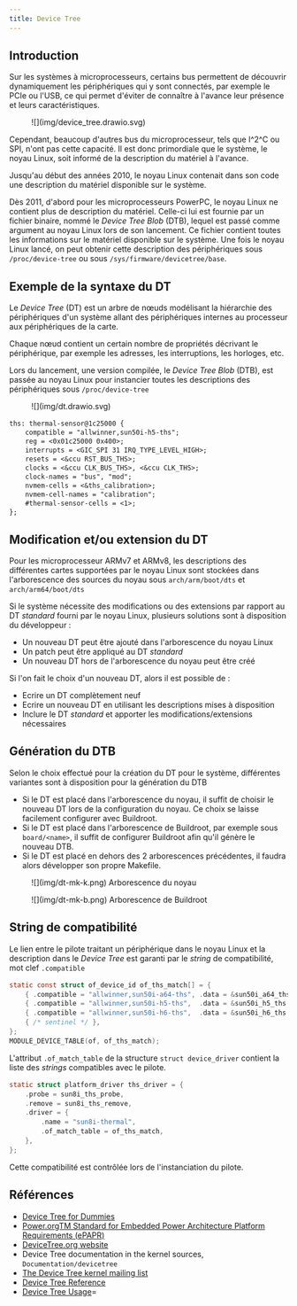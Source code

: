```yaml
---
title: Device Tree
---
```


## Introduction

Sur les systèmes à microprocesseurs, certains bus permettent de découvrir dynamiquement
les périphériques qui y sont connectés, par exemple le PCIe ou l'USB, ce qui permet
d'éviter de connaître à l'avance leur présence et leurs caractéristiques.

<figure markdown>
![](img/device_tree.drawio.svg)
</figure>

Cependant, beaucoup d'autres bus du microprocesseur, tels que I^2^C ou SPI, n'ont pas cette
capacité. Il est donc primordiale que le système, le noyau Linux, soit informé
de la description du matériel à l'avance.

Jusqu'au début des années 2010, le noyau Linux contenait dans son code une
description du matériel disponible sur le système.

Dès 2011, d'abord pour les microprocesseurs PowerPC, le noyau Linux ne contient plus de
description du matériel. Celle-ci lui est fournie par un fichier binaire, nommé le
_Device Tree Blob_ (DTB), lequel est passé comme argument au noyau Linux
lors de son lancement. Ce fichier contient toutes les informations sur le
matériel disponible sur le système. Une fois le noyau Linux lancé, on peut
obtenir cette description des périphériques sous `/proc/device-tree` ou
sous `/sys/firmware/devicetree/base`.

## Exemple de la syntaxe du DT

Le _Device Tree_ (DT) est un arbre de nœuds modélisant la hiérarchie des
périphériques d'un système allant des périphériques internes au
processeur aux périphériques de la carte.

Chaque nœud contient un certain nombre de propriétés décrivant le
périphérique, par exemple les adresses, les interruptions, les horloges, etc.

Lors du lancement, une version compilée, le _Device Tree Blob_ (DTB),
est passée au noyau Linux pour instancier toutes les descriptions des
périphériques sous `/proc/device-tree`

<figure markdown>
![](img/dt.drawio.svg)
</figure>

```text
ths: thermal-sensor@1c25000 {
    compatible = "allwinner,sun50i-h5-ths";
    reg = <0x01c25000 0x400>;
    interrupts = <GIC_SPI 31 IRQ_TYPE_LEVEL_HIGH>;
    resets = <&ccu RST_BUS_THS>;
    clocks = <&ccu CLK_BUS_THS>, <&ccu CLK_THS>;
    clock-names = "bus", "mod";
    nvmem-cells = <&ths_calibration>;
    nvmem-cell-names = "calibration";
    #thermal-sensor-cells = <1>;
};
```

## Modification et/ou extension du DT

Pour les microprocesseur ARMv7 et ARMv8, les descriptions des différentes cartes
supportées par le noyau Linux sont stockées dans l'arborescence des sources
du noyau sous `arch/arm/boot/dts` et `arch/arm64/boot/dts`

Si le système nécessite des modifications ou des extensions par rapport au
DT _standard_ fourni par le noyau Linux, plusieurs solutions sont à disposition
du développeur :

- Un nouveau DT peut être ajouté dans l'arborescence du noyau Linux
- Un patch peut être appliqué au DT _standard_
- Un nouveau DT hors de l'arborescence du noyau peut être créé

Si l'on fait le choix d'un nouveau DT, alors il est possible de :

- Ecrire un DT complètement neuf
- Ecrire un nouveau DT en utilisant les descriptions mises à disposition
- Inclure le DT _standard_ et apporter les modifications/extensions nécessaires

## Génération du DTB

Selon le choix effectué pour la création du DT pour le système, différentes
variantes sont à disposition pour la génération du DTB

- Si le DT est placé dans l'arborescence du noyau, il suffit de choisir le nouveau DT
  lors de la configuration du noyau. Ce choix se laisse facilement configurer avec
  Buildroot.
- Si le DT est placé dans l'arborescence de Buildroot, par exemple sous `board/<name>`,
  il suffit de configurer Buildroot afin qu'il génère le nouveau DTB.
- Si le DT est placé en dehors des 2 arborescences précédentes, il faudra alors
  développer son propre Makefile.

<figure markdown>
![](img/dt-mk-k.png)
<caption>Arborescence du noyau</caption>
</figure>

<figure markdown>
![](img/dt-mk-b.png)
<caption>Arborescence de Buildroot</caption>
</figure>

## String de compatibilité

Le lien entre le pilote traitant un périphérique dans le noyau Linux et la
description dans le _Device Tree_ est garanti par le _string_ de compatibilité,
mot clef `.compatible`

```c
static const struct of_device_id of_ths_match[] = {
    { .compatible = "allwinner,sun50i-a64-ths", .data = &sun50i_a64_ths },
    { .compatible = "allwinner,sun50i-h5-ths",  .data = &sun50i_h5_ths },
    { .compatible = "allwinner,sun50i-h6-ths",  .data = &sun50i_h6_ths },
    { /* sentinel */ },
};
MODULE_DEVICE_TABLE(of, of_ths_match);
```

L'attribut `.of_match_table` de la structure `struct device_driver`
contient la liste des _strings_ compatibles avec le pilote.

```c
static struct platform_driver ths_driver = {
    .probe = sun8i_ths_probe,
    .remove = sun8i_ths_remove,
    .driver = {
        .name = "sun8i-thermal",
        .of_match_table = of_ths_match,
    },
};
```

Cette compatibilité est contrôlée lors de l'instanciation du pilote.

## Références

- [Device Tree for Dummies](https://bootlin.com/pub/conferences/2013/elce/petazzoni-device-treedummies/petazzoni-device-tree-dummies.pdf)
- [Power.orgTM Standard for Embedded Power Architecture Platform Requirements (ePAPR)](http://www.power.org/resources/downloads/Power_ePAPR_APPROVED_v1.0.pdf)
- [DeviceTree.org website](http://www.devicetree.org)
- Device Tree documentation in the kernel sources, `Documentation/devicetree`
- [The Device Tree kernel mailing list](http://dir.gmane.org/gmane.linux.drivers.devicetree)
- [Device Tree Reference](https://elinux.org/Device_Tree_Reference)
- [Device Tree Usage](https://elinux.org/Device_Tree_Usage)=

 